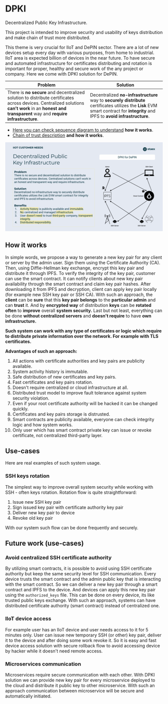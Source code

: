 # DPKI

Decentralized Public Key Infrastructure.

This project is intended to improve security and usability of keys distribution and make chain of trust more distributed.

This theme is very crucial for IIoT and DePIN sector. There are a lot of new devices setup every day with various purposes, from home to industrial. IIoT area is expected billion of devices in the near future. To have secure and automated infrastructure for certificates distributing and rotation is important for proper, healthy and secure work of the any project or company. Here we come with DPKI solution for DePIN.

| Problem | Solution |
| - | - |
| There is **no secure** and decentralized solution to distribute certificates across devices. Centralized solutions **can’t work** in an **honest and transparent** way and **require infrastructure**. | Decentralized **no-infrastructure** way to **securely distribute** certificates utilizes the **Lisk** EVM smart contract for **integrity** and IPFS to **avoid infrastructure**. |

- [Here you can check sequence diagram to understand](./docs/render/Flow.png) **how it works**.
- [Chain of trust description](./docs/chain_of_trust.md) **and how it works**.

![](./docs/images/dpki_lisk_slide.png)

## How it works

In simple words, we propose a way to generate a new key pair for any client or server by the admin user. Sign them using the Certificate Authority (CA). Then, using Diffie-Hellman key exchange, encrypt this key pair and distribute it through IPFS. To verify the integrity of the key pair, customer can use the smart contract. It can notify clients about new key pair availability through the smart contract and claim key pair hashes. After downloading it from IPFS and decryption, client can apply key pair locally (for example new SSH key pair or SSH CA). With such an approach, the **client** can be **sure** that this **key pair belongs** to the **particular admin** and can **trust** it. And by **encrypted way** of distribution **keys** can be **rotated often** to **improve** overall **system security.** Last but not least, everything can be done **without centralized servers** and **doesn't require** to have **own infrastructure.**

**Such system can work with any type of certificates or logic which require to distribute private information over the network. For example with TLS certificates.**

**Advantages of such an approach:**

1. All actions with certificate authorities and key pairs are publicity available.
2. System activity history is immutable.
3. Safe distribution of new certificates and key pairs.
4. Fast certificates and key pairs rotation.
5. Doesn't require centralized or cloud infrastructure at all.
6. Distributed trust model to improve fault tolerance against system security violation.
7. Even if your root certificate authority will be hacked it can be changed quickly.
8. Certificates and key pairs storage is distrusted.
9. Smart contracts are publicity available, everyone can check integrity logic and how system works.
10. Only user which has smart contract private key can issue or revoke certificate, not centralized third-party layer.

## Use-cases

Here are real examples of such system usage.

### SSH keys rotation

The simplest way to improve overall system security while working with SSH - often keys rotation. Rotation flow is quite straightforward:

1. Issue new SSH key pair
2. Sign issued key pair with certificate authority key pair
3. Deliver new key pair to device
4. Revoke old key pair

With our system such flow can be done frequently and securely.

## Future work (use-cases)

### Avoid centralized SSH certificate authority

By utilizing smart contracts, it is possible to avoid using SSH certificate authority but keep the same security level for SSH communication. Every device trusts the smart contract and the admin public key that is interacting with the smart contract. So we can deliver a new key pair through a smart contract and IPFS to the device. And devices can apply this new key pair using the `authorized_keys` file. This can be done on every device, its like trusted public keys exchange. With such an approach, systems can have distributed certificate authority (smart contract) instead of centralized one.

### IIoT device access

For example user has an IIoT device and user needs access to it for 5 minutes only. User can issue new temporary SSH (or other) key pair, deliver it to the device and after doing some work revoke it. So it is easy and fast device access solution with secure rollback flow to avoid accessing device by hacker while it doesn't need remote access.

### Microservices communication

Microservices require secure communication with each other. With DPKI solution we can provide new key pair for every microservice deployed to the cloud and distribute it public key to other microservice. With such an approach communication between microservice will be secure and automatically initiated.
